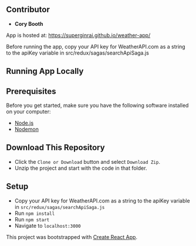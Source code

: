 ## Contributor

- **Cory Booth**

App is hosted at: https://superginrai.github.io/weather-app/

Before running the app, copy your API key for WeatherAPI.com as a string to the apiKey variable in
src/redux/sagas/searchApiSaga.js

## Running App Locally

## Prerequisites

Before you get started, make sure you have the following software installed on your computer:

- [Node.js](https://nodejs.org/en/)
- [Nodemon](https://nodemon.io/)

## Download This Repository

* Click the `Clone or Download` button and select `Download Zip`.
* Unzip the project and start with the code in that folder.

## Setup

* Copy your API key for WeatherAPI.com as a string to the apiKey variable in
    `src/redux/sagas/searchApiSaga.js`
* Run `npm install`
* Run `npm start`
* Navigate to `localhost:3000`


This project was bootstrapped with [Create React App](https://github.com/facebook/create-react-app).